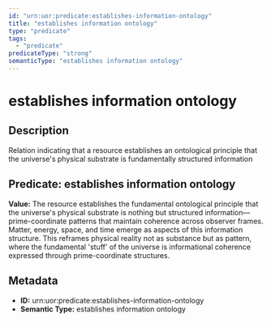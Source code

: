 ```yaml
---
id: "urn:uor:predicate:establishes-information-ontology"
title: "establishes information ontology"
type: "predicate"
tags:
  - "predicate"
predicateType: "strong"
semanticType: "establishes information ontology"
---
```


# establishes information ontology

## Description

Relation indicating that a resource establishes an ontological principle that the universe's physical substrate is fundamentally structured information

## Predicate: establishes information ontology

**Value:** The resource establishes the fundamental ontological principle that the universe's physical substrate is nothing but structured information—prime-coordinate patterns that maintain coherence across observer frames. Matter, energy, space, and time emerge as aspects of this information structure. This reframes physical reality not as substance but as pattern, where the fundamental 'stuff' of the universe is informational coherence expressed through prime-coordinate structures.

## Metadata

- **ID:** urn:uor:predicate:establishes-information-ontology
- **Semantic Type:** establishes information ontology
